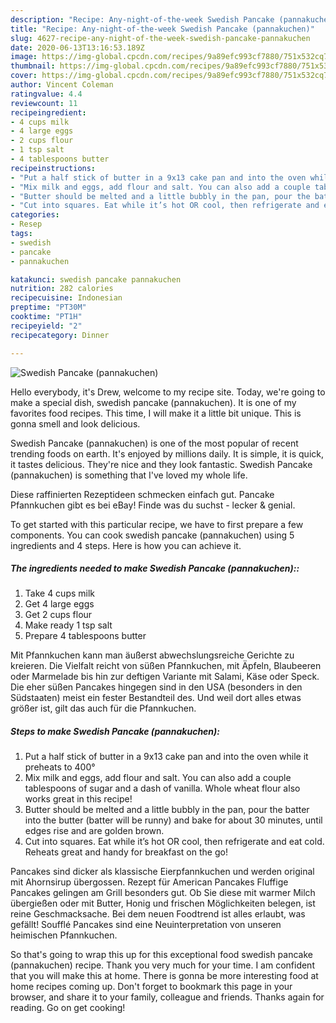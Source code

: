 ```yaml
---
description: "Recipe: Any-night-of-the-week Swedish Pancake (pannakuchen)"
title: "Recipe: Any-night-of-the-week Swedish Pancake (pannakuchen)"
slug: 4627-recipe-any-night-of-the-week-swedish-pancake-pannakuchen
date: 2020-06-13T13:16:53.189Z
image: https://img-global.cpcdn.com/recipes/9a89efc993cf7880/751x532cq70/swedish-pancake-pannakuchen-recipe-main-photo.jpg
thumbnail: https://img-global.cpcdn.com/recipes/9a89efc993cf7880/751x532cq70/swedish-pancake-pannakuchen-recipe-main-photo.jpg
cover: https://img-global.cpcdn.com/recipes/9a89efc993cf7880/751x532cq70/swedish-pancake-pannakuchen-recipe-main-photo.jpg
author: Vincent Coleman
ratingvalue: 4.4
reviewcount: 11
recipeingredient:
- 4 cups milk
- 4 large eggs
- 2 cups flour
- 1 tsp salt
- 4 tablespoons butter
recipeinstructions:
- "Put a half stick of butter in a 9x13 cake pan and into the oven while it preheats to 400°"
- "Mix milk and eggs, add flour and salt. You can also add a couple tablespoons of sugar and a dash of vanilla. Whole wheat flour also works great in this recipe!"
- "Butter should be melted and a little bubbly in the pan, pour the batter into the butter (batter will be runny) and bake for about 30 minutes, until edges rise and are golden brown."
- "Cut into squares. Eat while it’s hot OR cool, then refrigerate and eat cold. Reheats great and handy for breakfast on the go!"
categories:
- Resep
tags:
- swedish
- pancake
- pannakuchen

katakunci: swedish pancake pannakuchen
nutrition: 282 calories
recipecuisine: Indonesian
preptime: "PT30M"
cooktime: "PT1H"
recipeyield: "2"
recipecategory: Dinner

---
```



![Swedish Pancake (pannakuchen)](https://img-global.cpcdn.com/recipes/9a89efc993cf7880/751x532cq70/swedish-pancake-pannakuchen-recipe-main-photo.jpg)

Hello everybody, it's Drew, welcome to my recipe site. Today, we're going to make a special dish, swedish pancake (pannakuchen). It is one of my favorites food recipes. This time, I will make it a little bit unique. This is gonna smell and look delicious.

Swedish Pancake (pannakuchen) is one of the most popular of recent trending foods on earth. It's enjoyed by millions daily. It is simple, it is quick, it tastes delicious. They're nice and they look fantastic. Swedish Pancake (pannakuchen) is something that I've loved my whole life.

Diese raffinierten Rezeptideen schmecken einfach gut. Pancake Pfannkuchen gibt es bei eBay! Finde was du suchst - lecker &amp; genial.


To get started with this particular recipe, we have to first prepare a few components. You can cook swedish pancake (pannakuchen) using 5 ingredients and 4 steps. Here is how you can achieve it.

##### The ingredients needed to make Swedish Pancake (pannakuchen)::

1. Take 4 cups milk
1. Get 4 large eggs
1. Get 2 cups flour
1. Make ready 1 tsp salt
1. Prepare 4 tablespoons butter


Mit Pfannkuchen kann man äußerst abwechslungsreiche Gerichte zu kreieren. Die Vielfalt reicht von süßen Pfannkuchen, mit Äpfeln, Blaubeeren oder Marmelade bis hin zur deftigen Variante mit Salami, Käse oder Speck. Die eher süßen Pancakes hingegen sind in den USA (besonders in den Südstaaten) meist ein fester Bestandteil des. Und weil dort alles etwas größer ist, gilt das auch für die Pfannkuchen. 

##### Steps to make Swedish Pancake (pannakuchen):

1. Put a half stick of butter in a 9x13 cake pan and into the oven while it preheats to 400°
1. Mix milk and eggs, add flour and salt. You can also add a couple tablespoons of sugar and a dash of vanilla. Whole wheat flour also works great in this recipe!
1. Butter should be melted and a little bubbly in the pan, pour the batter into the butter (batter will be runny) and bake for about 30 minutes, until edges rise and are golden brown.
1. Cut into squares. Eat while it’s hot OR cool, then refrigerate and eat cold. Reheats great and handy for breakfast on the go!


Pancakes sind dicker als klassische Eierpfannkuchen und werden original mit Ahornsirup übergossen. Rezept für American Pancakes Fluffige Pancakes gelingen am Grill besonders gut. Ob Sie diese mit warmer Milch übergießen oder mit Butter, Honig und frischen Möglichkeiten belegen, ist reine Geschmacksache. Bei dem neuen Foodtrend ist alles erlaubt, was gefällt! Soufflé Pancakes sind eine Neuinterpretation von unseren heimischen Pfannkuchen. 

So that's going to wrap this up for this exceptional food swedish pancake (pannakuchen) recipe. Thank you very much for your time. I am confident that you will make this at home. There is gonna be more interesting food at home recipes coming up. Don't forget to bookmark this page in your browser, and share it to your family, colleague and friends. Thanks again for reading. Go on get cooking!
